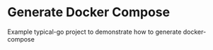 # Generate Docker Compose

Example typical-go project to demonstrate how to generate docker-compose
